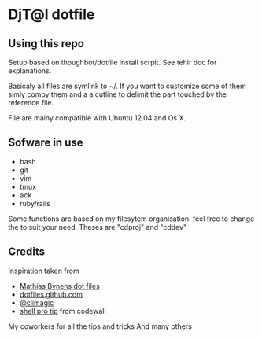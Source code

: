 # DjT@l dotfile

## Using this repo

Setup based on thoughbot/dotfile install scrpit. See tehir doc for explanations.

Basicaly all files are symlink to ~/. If you want to customize some of them
simly compy them and a a cutline to delimit the part touched by the reference
file.

File are mainy compatible with Ubuntu 12.04 and Os X.

## Sofware in use

* bash
* git
* vim
* tmux
* ack
* ruby/rails

Some functions are based on my filesytem organisation. feel free to change the
to suit your need. Theses are "cdproj" and "cddev"

## Credits

Inspiration taken from

* [Mathias Bynens dot files](https://github.com/mathiasbynens/dotfiles)
* [dotfiles.github.com](http://dotfiles.github.com/)
* [@climagic](https://twitter.com/climagic)
* [shell pro tip](https://coderwall.com/p/t/bash) from codewall

My coworkers for all the tips and tricks
And many others

